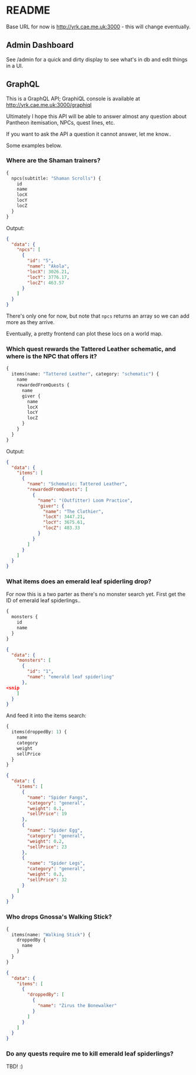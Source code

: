 # README

Base URL for now is http://yrk.cae.me.uk:3000 - this will change eventually.

## Admin Dashboard

See /admin for a quick and dirty display to see what's in db and edit things in a UI.


## GraphQL

This is a GraphQL API; GraphiQL console is available at http://yrk.cae.me.uk:3000/graphiql


Ultimately I hope this API will be able to answer almost any question about Pantheon itemisation, NPCs, quest lines, etc.

If you want to ask the API a question it cannot answer, let me know..

Some examples below.


### Where are the Shaman trainers?

```graphql
{
  npcs(subtitle: "Shaman Scrolls") {
    id
    name
    locX
    locY
    locZ
  }
}
```

Output:

```json
{
  "data": {
    "npcs": [
      {
        "id": "5",
        "name": "Akola",
        "locX": 3026.21,
        "locY": 3776.17,
        "locZ": 463.57
      }
    ]
  }
}
```

There's only one for now, but note that `npcs` returns an array so we can add more as they arrive.

Eventually, a pretty frontend can plot these locs on a world map.


### Which quest rewards the Tattered Leather schematic, and where is the NPC that offers it?

```graphql
{
  items(name: "Tattered Leather", category: "schematic") {
    name
    rewardedFromQuests {
      name
      giver {
        name
        locX
        locY
        locZ
      }
    }
  }
}
```

Output:

```json
{
  "data": {
    "items": [
      {
        "name": "Schematic: Tattered Leather",
        "rewardedFromQuests": [
          {
            "name": "(Outfitter) Loom Practice",
            "giver": {
              "name": "The Clothier",
              "locX": 3447.21,
              "locY": 3675.61,
              "locZ": 483.33
            }
          }
        ]
      }
    ]
  }
}
```

### What items does an emerald leaf spiderling drop?

For now this is a two parter as there's no monster search yet. First get the ID of emerald leaf spiderlings..


```graphql
{
  monsters {
    id
    name
  }
}
```

```json
{
  "data": {
    "monsters": [
      {
        "id": "1",
        "name": "emerald leaf spiderling"
      },
<snip
    ]
  }
}
```

And feed it into the items search:

```graphql
{
  items(droppedBy: 1) {
    name
    category
    weight
    sellPrice
  }
}
```

```json
{
  "data": {
    "items": [
      {
        "name": "Spider Fangs",
        "category": "general",
        "weight": 0.1,
        "sellPrice": 19
      },
      {
        "name": "Spider Egg",
        "category": "general",
        "weight": 0.2,
        "sellPrice": 23
      },
      {
        "name": "Spider Legs",
        "category": "general",
        "weight": 0.3,
        "sellPrice": 32
      }
    ]
  }
}
```


### Who drops Gnossa's Walking Stick?

```graphql
{
  items(name: "Walking Stick") {
    droppedBy {
      name
    }
  }
}
```

```json
{
  "data": {
    "items": [
      {
        "droppedBy": [
          {
            "name": "Zirus the Bonewalker"
          }
        ]
      }
    ]
  }
}
```


### Do any quests require me to kill emerald leaf spiderlings?

TBD! :)


